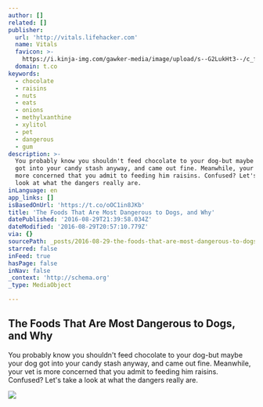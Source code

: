 ```yaml
---
author: []
related: []
publisher:
  url: 'http://vitals.lifehacker.com'
  name: Vitals
  favicon: >-
    https://i.kinja-img.com/gawker-media/image/upload/s--G2LukHt3--/c_fill,fl_progressive,g_center,h_80,q_80,w_80/xqca8m8uizcp653gvdzp.png
  domain: t.co
keywords:
  - chocolate
  - raisins
  - nuts
  - eats
  - onions
  - methylxanthine
  - xylitol
  - pet
  - dangerous
  - gum
description: >-
  You probably know you shouldn't feed chocolate to your dog-but maybe your dog
  got into your candy stash anyway, and came out fine. Meanwhile, your vet is
  more concerned that you admit to feeding him raisins. Confused? Let's take a
  look at what the dangers really are.
inLanguage: en
app_links: []
isBasedOnUrl: 'https://t.co/oOC1in8JKb'
title: 'The Foods That Are Most Dangerous to Dogs, and Why'
datePublished: '2016-08-29T21:39:58.034Z'
dateModified: '2016-08-29T20:57:10.779Z'
via: {}
sourcePath: _posts/2016-08-29-the-foods-that-are-most-dangerous-to-dogs-and-why.md
starred: false
inFeed: true
hasPage: false
inNav: false
_context: 'http://schema.org'
_type: MediaObject

---
```

<article style=""><h1>The Foods That Are Most Dangerous to Dogs, and Why</h1><p>You probably know you shouldn't feed chocolate to your dog-but maybe your dog got into your candy stash anyway, and came out fine. Meanwhile, your vet is more concerned that you admit to feeding him raisins. Confused? Let's take a look at what the dangers really are.</p><img src="https://i.kinja-img.com/gawker-media/image/upload/s--9aVRdi4_--/c_fill,fl_progressive,g_center,h_450,q_80,w_800/n8mzrcgjhvhubospi5qs.png" /></article>